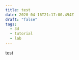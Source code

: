```yaml
---
title: test
date: 2020-04-16T21:17:00.494Z
draft: "false"
tags:
  - 3d
  - tutorial
  - lab
---
```

test